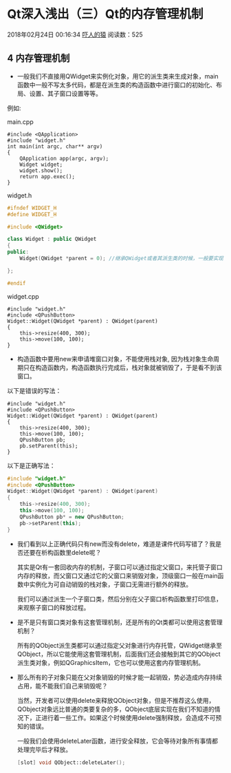 # Qt深入浅出（三）Qt的内存管理机制

2018年02月24日 00:16:34 [吓人的猿](https://me.csdn.net/qq769651718) 阅读数：525



## 4 内存管理机制

- 一般我们不直接用QWidget来实例化对象，用它的派生类来生成对象，main函数中一般不写太多代码，都是在派生类的构造函数中进行窗口的初始化、布局、设置、其子窗口设置等等。

例如:

main.cpp

```
#include <QApplication>
#include "widget.h"
int main(int argc, char** argv)
{
    QApplication app(argc, argv);
    Widget widget;
    widget.show();
    return app.exec();
}
```

widget.h

```cpp
#ifndef WIDGET_H
#define WIDGET_H

#include <QWidget>

class Widget : public QWidget
{
public:
    Widget(QWidget *parent = 0); //继承QWidget或者其派生类的时候，一般要实现带一个QWidget*参数的构造函数，用来指定其父窗口的对象。

};

#endif
```



widget.cpp

```
#include "widget.h"
#include <QPushButton>
Widget::Widget(QWidget *parent) : QWidget(parent)
{
    this->resize(400, 300);
    this->move(100, 100);
}
```







- 构造函数中要用new来申请堆窗口对象，不能使用栈对象, 因为栈对象生命周期只在构造函数内，构造函数执行完成后，栈对象就被销毁了，于是看不到该窗口。

 以下是错误的写法：

```
#include "widget.h"
#include <QPushButton>
Widget::Widget(QWidget *parent) : QWidget(parent)
{
    this->resize(400, 300);
    this->move(100, 100);
    QPushButton pb;
    pb.setParent(this);
}
```

以下是正确写法：

```cpp
#include "widget.h"
#include <QPushButton>
Widget::Widget(QWidget *parent) : QWidget(parent)
{
    this->resize(400, 300);
    this->move(100, 100);
    QPushButton pb* = new QPushButton;
    pb->setParent(this);
}
```







- 我们看到以上正确代码只有new而没有delete，难道是课件代码写错了？我是否还要在析构函数里delete呢？

  ​	其实是Qt有一套回收内存的机制，子窗口可以通过指定父窗口，来托管子窗口内存的释放，而父窗口又通过它的父窗口来销毁对象，顶级窗口一般在main函数中实例化为可自动销毁的栈对象，子窗口无需进行额外的释放。

  ​	我们可以通过派生一个子窗口类，然后分别在父子窗口析构函数里打印信息，来观察子窗口的释放过程。

  

- 是不是只有窗口类对象有这套管理机制，还是所有的Qt类都可以使用这套管理机制？

  ​	所有的QObject派生类都可以通过指定父对象进行内存托管，QWidget继承至QObject，所以它能使用这套管理机制，后面我们还会接触到其它的QObject派生类对象，例如QGraphicsItem，它也可以使用这套内存管理机制。

- 那么所有的子对象只能在父对象销毁的时候才能一起销毁，势必造成内存持续占用，能不能我们自己来销毁呢？

  ​	当然，开发者可以使用delete来释放QObject对象，但是不推荐这么使用，QObject对象远比普通的类要复杂的多，QObject底层实现在我们不知道的情况下，正进行着一些工作。如果这个时候使用delete强制释放，会造成不可预知的错误。

  ​	一般我们会使用deleteLater函数，进行安全释放，它会等待对象所有事情都处理完毕后才释放。

  ```cpp
  [slot] void QObject::deleteLater();
  ```

  